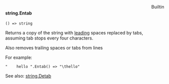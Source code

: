 <div style="float:right"><span class="builtin">Builtin</span></div>

#### string.Entab

``` suneido
() => string
```

Returns a copy of the string with <u>leading</u> spaces replaced by tabs, assuming tab stops every four characters.

Also removes trailing spaces or tabs from lines

For example:

``` suneido
"    hello ".Entab() => "\thello"
```

See also:
[string.Detab](<string.Detab.md>)